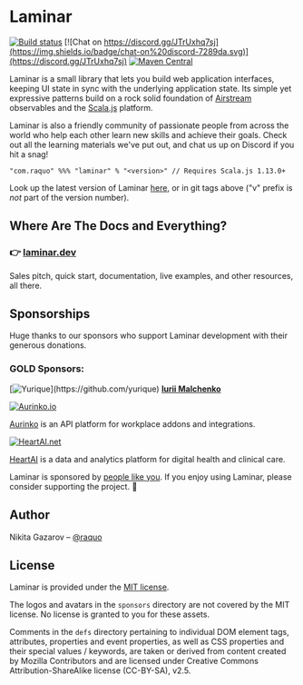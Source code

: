 # Laminar

[![Build status](https://github.com/raquo/Laminar/actions/workflows/test.yml/badge.svg)](https://github.com/raquo/Laminar/actions/workflows/test.yml)
[![Chat on https://discord.gg/JTrUxhq7sj](https://img.shields.io/badge/chat-on%20discord-7289da.svg)](https://discord.gg/JTrUxhq7sj)
[![Maven Central](https://img.shields.io/maven-central/v/com.raquo/laminar_sjs1_3.svg)](https://search.maven.org/artifact/com.raquo/laminar_sjs1_3)

Laminar is a small library that lets you build web application interfaces, keeping UI state in sync with the underlying application state. Its simple yet expressive patterns build on a rock solid foundation of [Airstream](https://github.com/raquo/Airstream) observables and the [Scala.js](https://www.scala-js.org/) platform.

Laminar is also a friendly community of passionate people from across the world who help each other learn new skills and achieve their goals. Check out all the learning materials we've put out, and chat us up on Discord if you hit a snag!

    "com.raquo" %%% "laminar" % "<version>" // Requires Scala.js 1.13.0+

Look up the latest version of Laminar [here](https://laminar.dev/blog/), or in git tags above ("v" prefix is _not_ part of the version number).



## Where Are The Docs and Everything?


### 👉 [laminar.dev](https://laminar.dev)

Sales pitch, quick start, documentation, live examples, and other resources, all there. 



## Sponsorships

Huge thanks to our sponsors who support Laminar development with their generous donations.


### GOLD Sponsors:

[![Yurique](https://laminar.dev/img/sponsors/yurique-50px.jpg?)](https://github.com/yurique) **[Iurii Malchenko](https://github.com/yurique)**

[![Aurinko.io](https://laminar.dev/img/sponsors/aurinko-light-300px.png)](https://www.aurinko.io/)

[Aurinko](https://aurinko.io/) is an API platform for workplace addons and integrations.

[![HeartAI.net](https://laminar.dev/img/sponsors/heartai-300px.png)](https://www.heartai.net/)

[HeartAI](https://www.heartai.net/) is a data and analytics platform for digital health and clinical care.

Laminar is sponsored by [people like you](https://github.com/sponsors/raquo). If you enjoy using Laminar, please consider supporting the project. 🙏




## Author

Nikita Gazarov – [@raquo](https://twitter.com/raquo)




## License

Laminar is provided under the [MIT license](https://github.com/raquo/laminar/blob/master/LICENSE.md).

The logos and avatars in the `sponsors` directory are not covered by the MIT license. No license is granted to you for these assets.

Comments in the `defs` directory pertaining to individual DOM element tags, attributes, properties and event properties, as well as CSS properties and their special values / keywords, are taken or derived from content created by Mozilla Contributors and are licensed under Creative Commons Attribution-ShareAlike license (CC-BY-SA), v2.5.
